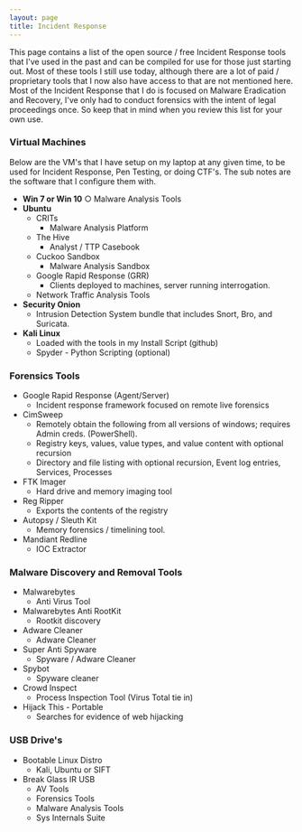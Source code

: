 ```yaml
---
layout: page
title: Incident Response
---
```


This page contains a list of the open source / free Incident Response tools that I've used in the past and can be compiled for use for those just starting out. Most of these tools I still use today, although there are a lot of paid / proprietary tools that I now also have access to that are not mentioned here. Most of the Incident Response that I do is focused on Malware Eradication and Recovery, I've only had to conduct forensics with the intent of legal proceedings once. So keep that in mind when you review this list for your own use.

### Virtual Machines
Below are the VM's that I have setup on my laptop at any given time, to be used for Incident Response, Pen Testing, or doing CTF's. The sub notes are the software that I configure them with.

- **Win 7 or Win 10**
		○ Malware Analysis Tools
- **Ubuntu**
	- CRITs
		-  Malware Analysis Platform
	- The Hive 
		- Analyst / TTP Casebook
	- Cuckoo Sandbox
		- Malware Analysis Sandbox
	- Google Rapid Response (GRR)
		- Clients deployed to machines, server running interrogation.
	- Network Traffic Analysis Tools
- **Security Onion**
	- Intrusion Detection System bundle that includes Snort, Bro, and Suricata.
- **Kali Linux**
	- Loaded with the tools in my Install Script (github)
	- Spyder - Python Scripting (optional)

### Forensics Tools
- Google Rapid Response (Agent/Server)
	- Incident response framework focused on remote live forensics
- CimSweep
	- Remotely obtain the following from all versions of windows; requires Admin creds. (PowerShell).
	- Registry keys, values, value types, and value content with optional recursion 
	- Directory and file listing with optional recursion, Event log entries, Services, Processes
- FTK Imager
	- Hard drive and memory imaging tool
- Reg Ripper
	- Exports the contents of the registry
- Autopsy / Sleuth Kit
	- Memory forensics / timelining tool.
- Mandiant Redline
	- IOC Extractor
	
### Malware Discovery and Removal Tools
- Malwarebytes
	- Anti Virus Tool
- Malwarebytes Anti RootKit
	- Rootkit discovery
- Adware Cleaner
	- Adware Cleaner
- Super Anti Spyware
	- Spyware / Adware Cleaner
- Spybot
	- Spyware cleaner
- Crowd Inspect
	- Process Inspection Tool (Virus Total tie in)
- Hijack This - Portable
	- Searches for evidence of web hijacking

### USB Drive's
- Bootable Linux Distro 
	- Kali, Ubuntu or SIFT
- Break Glass IR USB
	- AV Tools
	- Forensics Tools
	- Malware Analysis Tools
	- Sys Internals Suite
	
